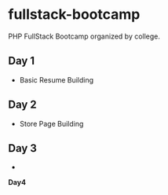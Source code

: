 # fullstack-bootcamp
PHP FullStack Bootcamp organized by college.
## Day 1
- Basic Resume Building

## Day 2
- Store Page Building

## Day 3
-

**Day4**